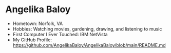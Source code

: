 # Angelika Baloy


- Hometown: Norfolk, VA
- Hobbies: Watching movies, gardening, drawing, and listening to music
- First Computer I Ever Touched: IBM NetVista 
- My GitHub Profile: https://github.com/AngelikaBaloy/AngelikaBaloy/blob/main/README.md
